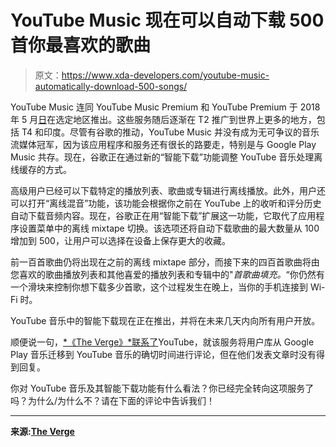 # YouTube Music 现在可以自动下载 500 首你最喜欢的歌曲

> 原文：<https://www.xda-developers.com/youtube-music-automatically-download-500-songs/>

YouTube Music 连同 YouTube Music Premium 和 YouTube Premium 于 2018 年 5 月[日](https://www.xda-developers.com/revamped-youtube-music-soon-youtube-premium-later/)在选定地区推出。这些服务随后逐渐在 T2 推广到世界上更多的地方，包括 T4 和印度。尽管有谷歌的推动，YouTube Music 并没有成为无可争议的音乐流媒体冠军，因为该应用程序和服务还有很长的路要走，特别是与 Google Play Music 共存。现在，谷歌正在通过新的“智能下载”功能调整 YouTube 音乐处理离线缓存的方式。

高级用户已经可以下载特定的播放列表、歌曲或专辑进行离线播放。此外，用户还可以打开“离线混音”功能，该功能会根据你之前在 YouTube 上的收听和评分历史自动下载音频内容。现在，谷歌正在用“智能下载”扩展这一功能，它取代了应用程序设置菜单中的离线 mixtape 切换。该选项还将自动下载歌曲的最大数量从 100 增加到 500，让用户可以选择在设备上保存更大的收藏。

前一百首歌曲仍将出现在之前的离线 mixtape 部分，而接下来的四百首歌曲将由您喜欢的歌曲播放列表和其他喜爱的播放列表和专辑中的"*首歌曲填充。*“你仍然有一个滑块来控制你想下载多少首歌，这个过程发生在晚上，当你的手机连接到 Wi-Fi 时。

YouTube 音乐中的智能下载现在正在推出，并将在未来几天内向所有用户开放。

顺便说一句，[*《The Verge》*联系了](https://www.theverge.com/2019/6/26/18760029/youtube-music-smart-downloads-500-songs-offline-mixtape)YouTube，就该服务将用户库从 Google Play 音乐迁移到 YouTube 音乐的确切时间进行评论，但在他们发表文章时没有得到回复。

你对 YouTube 音乐及其智能下载功能有什么看法？你已经完全转向这项服务了吗？为什么/为什么不？请在下面的评论中告诉我们！

* * *

**来源:[The Verge](https://www.theverge.com/2019/6/26/18760029/youtube-music-smart-downloads-500-songs-offline-mixtape)**